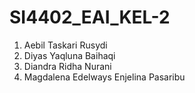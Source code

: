 # SI4402_EAI_KEL-2

1. Aebil Taskari Rusydi
2. Diyas Yaqluna Baihaqi
3. Diandra Ridha Nurani
4. Magdalena Edelways Enjelina Pasaribu
